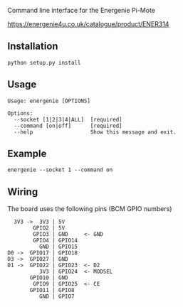 Command line interface for the Energenie Pi-Mote

https://energenie4u.co.uk/catalogue/product/ENER314

## Installation

```
python setup.py install
```

## Usage

```
Usage: energenie [OPTIONS]

Options:
  --socket [1|2|3|4|ALL]  [required]
  --command [on|off]      [required]
  --help                  Show this message and exit.
```

## Example

```
energenie --socket 1 --command on
```

## Wiring

The board uses the following pins (BCM GPIO numbers)

```
  3V3 ->  3V3 | 5V
        GPIO2 | 5V
        GPIO3 | GND     <- GND
        GPIO4 | GPIO14
          GND | GPIO15
D0 ->  GPIO17 | GPIO18
D3 ->  GPIO27 | GND
D1 ->  GPIO22 | GPIO23  <- D2
          3V3 | GPIO24  <- MODSEL
       GPIO10 | GND
        GPIO9 | GPIO25  <- CE
       GPIO11 | GPIO8
          GND | GPIO7
```
